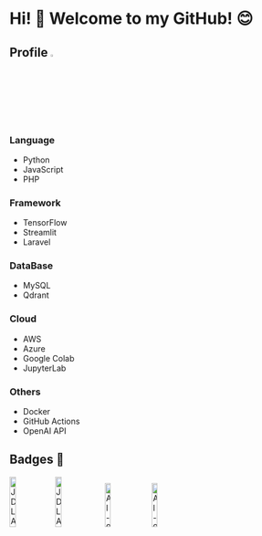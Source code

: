 # Hi! 👋 Welcome to my GitHub! 😊

## Profile <img src="https://github.com/user-attachments/assets/0a828b98-e0be-48b0-81a4-7cf92b87bcbc" alt="tree-s" style="width: 3%; height: auto;"/> 
### Language
- Python
- JavaScript
- PHP

### Framework
- TensorFlow
- Streamlit
- Laravel

### DataBase
- MySQL
- Qdrant

### Cloud
- AWS
- Azure
- Google Colab
- JupyterLab

### Others
- Docker
- GitHub Actions
- OpenAI API

## Badges 🏅
<img src="https://github.com/user-attachments/assets/a6da3da7-d5ea-4165-81c3-75530236121f" alt="JDLA Deep Learning for ENGINEER 2024#2" style="width: 15%; height: auto;"/> 
<img src="https://github.com/user-attachments/assets/0203de57-b0ca-428b-8837-d075bc8bb1c7" alt="JDLA Deep Learning for GENERAL 2024#1" style="width: 15%; height: auto;"/> &nbsp;  
<img src="https://github.com/user-attachments/assets/9b583711-7c41-44ce-a7e3-147cd14aeff2" alt="AI-900 - Microsoft Azure AI Fundamentals" style="width: 14%; height: auto;"/> &nbsp;
<img src="https://github.com/user-attachments/assets/1cba6a0b-6195-41a1-b3e7-8a37a93d6831" alt="AI-900 - Microsoft Azure AI Skills Challenge | November 2024" style="width: 14%; height: auto;"/> 
